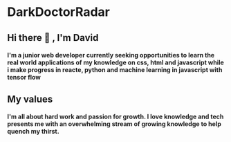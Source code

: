 # DarkDoctorRadar
 ## Hi there 👋 , I'm David
 #### I'm a junior web developer currently seeking opportunities to learn the real world applications of my knowledge on css, html and javascript while i make progress in reacte, python and machine learning in javascript with tensor flow

 ## My values
 #### I'm all about hard work and passion for growth. I love knowledge and tech presents me with an overwhelming stream of growing knowledge to help quench my thirst.
